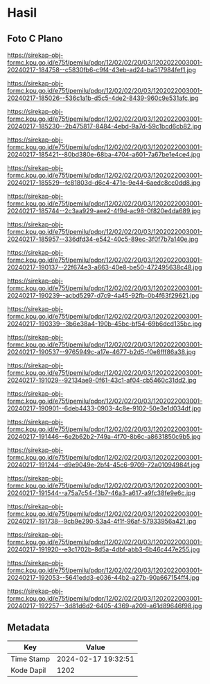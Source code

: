 # Hasil

## Foto C Plano

https://sirekap-obj-formc.kpu.go.id/e75f/pemilu/pdpr/12/02/02/20/03/1202022003001-20240217-184758--c5830fb6-c9f4-43eb-ad24-ba517984fef1.jpg

https://sirekap-obj-formc.kpu.go.id/e75f/pemilu/pdpr/12/02/02/20/03/1202022003001-20240217-185026--536c1a1b-d5c5-4de2-8439-960c9e531afc.jpg

https://sirekap-obj-formc.kpu.go.id/e75f/pemilu/pdpr/12/02/02/20/03/1202022003001-20240217-185230--2b475817-8484-4ebd-9a7d-59c1bcd6cb82.jpg

https://sirekap-obj-formc.kpu.go.id/e75f/pemilu/pdpr/12/02/02/20/03/1202022003001-20240217-185421--80bd380e-68ba-4704-a601-7a67be1e4ce4.jpg

https://sirekap-obj-formc.kpu.go.id/e75f/pemilu/pdpr/12/02/02/20/03/1202022003001-20240217-185529--fc81803d-d6c4-471e-9e44-6aedc8cc0dd8.jpg

https://sirekap-obj-formc.kpu.go.id/e75f/pemilu/pdpr/12/02/02/20/03/1202022003001-20240217-185744--2c3aa929-aee2-4f9d-ac98-0f820e4da689.jpg

https://sirekap-obj-formc.kpu.go.id/e75f/pemilu/pdpr/12/02/02/20/03/1202022003001-20240217-185957--336dfd34-e542-40c5-89ec-3f0f7b7a140e.jpg

https://sirekap-obj-formc.kpu.go.id/e75f/pemilu/pdpr/12/02/02/20/03/1202022003001-20240217-190137--22f674e3-a663-40e8-be50-472495638c48.jpg

https://sirekap-obj-formc.kpu.go.id/e75f/pemilu/pdpr/12/02/02/20/03/1202022003001-20240217-190239--acbd5297-d7c9-4a45-92fb-0b4f63f29621.jpg

https://sirekap-obj-formc.kpu.go.id/e75f/pemilu/pdpr/12/02/02/20/03/1202022003001-20240217-190339--3b6e38a4-190b-45bc-bf54-69b6dcd135bc.jpg

https://sirekap-obj-formc.kpu.go.id/e75f/pemilu/pdpr/12/02/02/20/03/1202022003001-20240217-190537--9765949c-a17e-4677-b2d5-f0e8fff86a38.jpg

https://sirekap-obj-formc.kpu.go.id/e75f/pemilu/pdpr/12/02/02/20/03/1202022003001-20240217-191029--92134ae9-0f61-43c1-af04-cb5460c31dd2.jpg

https://sirekap-obj-formc.kpu.go.id/e75f/pemilu/pdpr/12/02/02/20/03/1202022003001-20240217-190901--6deb4433-0903-4c8e-9102-50e3e1d034df.jpg

https://sirekap-obj-formc.kpu.go.id/e75f/pemilu/pdpr/12/02/02/20/03/1202022003001-20240217-191446--6e2b62b2-749a-4f70-8b6c-a8631850c9b5.jpg

https://sirekap-obj-formc.kpu.go.id/e75f/pemilu/pdpr/12/02/02/20/03/1202022003001-20240217-191244--d9e9049e-2bf4-45c6-9709-72a01094984f.jpg

https://sirekap-obj-formc.kpu.go.id/e75f/pemilu/pdpr/12/02/02/20/03/1202022003001-20240217-191544--a75a7c54-f3b7-46a3-a617-a9fc38fe9e6c.jpg

https://sirekap-obj-formc.kpu.go.id/e75f/pemilu/pdpr/12/02/02/20/03/1202022003001-20240217-191738--9cb9e290-53a4-4f1f-96af-57933956a421.jpg

https://sirekap-obj-formc.kpu.go.id/e75f/pemilu/pdpr/12/02/02/20/03/1202022003001-20240217-191920--e3c1702b-8d5a-4dbf-abb3-6b46c447e255.jpg

https://sirekap-obj-formc.kpu.go.id/e75f/pemilu/pdpr/12/02/02/20/03/1202022003001-20240217-192053--5641edd3-e036-44b2-a27b-90a667154ff4.jpg

https://sirekap-obj-formc.kpu.go.id/e75f/pemilu/pdpr/12/02/02/20/03/1202022003001-20240217-192257--3d81d6d2-6405-4369-a209-a61d89646f98.jpg


## Metadata

| Key        | Value               |
| ---------- | ------------------- |
| Time Stamp | 2024-02-17 19:32:51 |
| Kode Dapil | 1202                |



